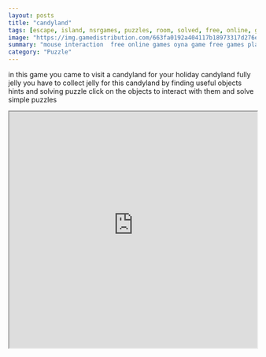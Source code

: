 ```yaml
---
layout: posts
title: "candyland"
tags: [escape, island, nsrgames, puzzles, room, solved, free, online, games, oyna, game, free, games, play, play, games]
image: "https://img.gamedistribution.com/663fa0192a404117b18973317d276e5f.jpg"
summary: "mouse interaction  free online games oyna game free games play play games"
category: "Puzzle"
---
```


in this game you came to visit a candyland for your holiday candyland fully jelly you have to collect jelly for this candyland by finding useful objects hints and solving puzzle click on the objects to interact with them and solve simple puzzles

<iframe width="100%" height="480px;" src="https://flash.gamedistribution.com?game=663fa0192a404117b18973317d276e5f"></iframe>